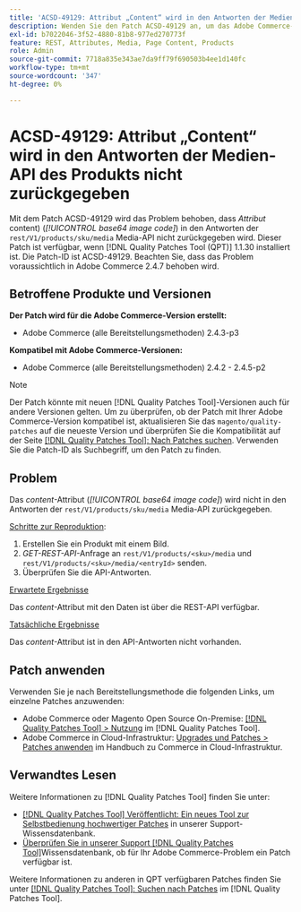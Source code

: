 ```yaml
---
title: 'ACSD-49129: Attribut „Content“ wird in den Antworten der Medien-API des Produkts nicht zurückgegeben'
description: Wenden Sie den Patch ACSD-49129 an, um das Adobe Commerce-Problem zu beheben, bei dem das Attribut *content* (*base64-Bildcode*) in den Media-API-Antworten des Produkts „rest/V1/products/sku/media“ nicht zurückgegeben wird.
exl-id: b7022046-3f52-4880-81b8-977ed270773f
feature: REST, Attributes, Media, Page Content, Products
role: Admin
source-git-commit: 7718a835e343ae7da9ff79f690503b4ee1d140fc
workflow-type: tm+mt
source-wordcount: '347'
ht-degree: 0%

---
```


# ACSD-49129: Attribut „Content“ wird in den Antworten der Medien-API des Produkts nicht zurückgegeben

Mit dem Patch ACSD-49129 wird das Problem behoben, dass *Attribut* content) (*[!UICONTROL base64 image code]*) in den Antworten der `rest/V1/products/sku/media` Media-API nicht zurückgegeben wird. Dieser Patch ist verfügbar, wenn [!DNL Quality Patches Tool (QPT)] 1.1.30 installiert ist. Die Patch-ID ist ACSD-49129. Beachten Sie, dass das Problem voraussichtlich in Adobe Commerce 2.4.7 behoben wird.

## Betroffene Produkte und Versionen

**Der Patch wird für die Adobe Commerce-Version erstellt:**

* Adobe Commerce (alle Bereitstellungsmethoden) 2.4.3-p3

**Kompatibel mit Adobe Commerce-Versionen:**

* Adobe Commerce (alle Bereitstellungsmethoden) 2.4.2 - 2.4.5-p2

>[!NOTE]
>
>Der Patch könnte mit neuen [!DNL Quality Patches Tool]-Versionen auch für andere Versionen gelten. Um zu überprüfen, ob der Patch mit Ihrer Adobe Commerce-Version kompatibel ist, aktualisieren Sie das `magento/quality-patches` auf die neueste Version und überprüfen Sie die Kompatibilität auf der Seite [[!DNL Quality Patches Tool]: Nach Patches suchen](https://experienceleague.adobe.com/tools/commerce-quality-patches/index.html?lang=de). Verwenden Sie die Patch-ID als Suchbegriff, um den Patch zu finden.

## Problem

Das *content*-Attribut (*[!UICONTROL base64 image code]*) wird nicht in den Antworten der `rest/V1/products/sku/media` Media-API zurückgegeben.

<u>Schritte zur Reproduktion</u>:

1. Erstellen Sie ein Produkt mit einem Bild.
1. *GET-REST-API*-Anfrage an `rest/V1/products/<sku>/media` und `rest/V1/products/<sku>/media/<entryId>` senden.
1. Überprüfen Sie die API-Antworten.

<u>Erwartete Ergebnisse</u>

Das *content*-Attribut mit den Daten ist über die REST-API verfügbar.

<u>Tatsächliche Ergebnisse</u>

Das *content*-Attribut ist in den API-Antworten nicht vorhanden.

## Patch anwenden

Verwenden Sie je nach Bereitstellungsmethode die folgenden Links, um einzelne Patches anzuwenden:

* Adobe Commerce oder Magento Open Source On-Premise: [[!DNL Quality Patches Tool] > Nutzung](https://experienceleague.adobe.com/docs/commerce-operations/tools/quality-patches-tool/usage.html?lang=de) im [!DNL Quality Patches Tool].
* Adobe Commerce in Cloud-Infrastruktur: [Upgrades und Patches > Patches anwenden](https://experienceleague.adobe.com/docs/commerce-cloud-service/user-guide/develop/upgrade/apply-patches.html?lang=de) im Handbuch zu Commerce in Cloud-Infrastruktur.

## Verwandtes Lesen

Weitere Informationen zu [!DNL Quality Patches Tool] finden Sie unter:

* [[!DNL Quality Patches Tool] Veröffentlicht: Ein neues Tool zur Selbstbedienung hochwertiger Patches](/help/announcements/adobe-commerce-announcements/magento-quality-patches-released-new-tool-to-self-serve-quality-patches.md) in unserer Support-Wissensdatenbank.
* [Überprüfen Sie in unserer Support [!DNL Quality Patches Tool]](/help/support-tools/patches-available-in-qpt-tool/check-patch-for-magento-issue-with-magento-quality-patches.md)Wissensdatenbank, ob für Ihr Adobe Commerce-Problem ein Patch verfügbar ist.

Weitere Informationen zu anderen in QPT verfügbaren Patches finden Sie unter [[!DNL Quality Patches Tool]: Suchen nach Patches](https://experienceleague.adobe.com/tools/commerce-quality-patches/index.html?lang=de) im [!DNL Quality Patches Tool].
